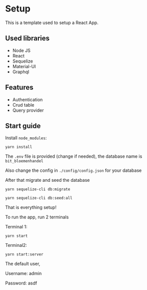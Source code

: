 # Setup

This is a template used to setup a React App.

## Used libraries

-   Node JS
-   React
-   Sequelize
-   Material-UI
-   Graphql

## Features

-   Authentication
-   Crud table
-   Query provider

## Start guide

Install `node_modules`:

    yarn install

The `.env` file is provided (change if needed), the database name is `bit_bloemenhandel`

Also change the config in `./config/config.json` for your database

After that migrate and seed the database

    yarn sequelize-cli db:migrate

    yarn sequelize-cli db:seed:all

That is everything setup!

To run the app, run 2 terminals

Terminal 1:

    yarn start

Terminal2:

    yarn start:server

The default user,

Username:
admin

Password:
asdf
